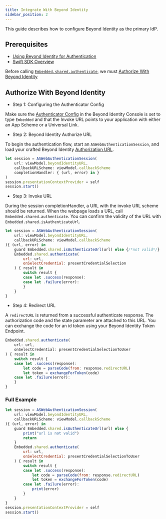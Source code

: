 ```yaml
---
title: Integrate With Beyond Identity
sidebar_position: 2
---
```


This guide describes how to configure Beyond Identity as the primary IdP.

## Prerequisites

 - [Using Beyond Identity for Authentication](../../using-bi-for-auth)
 - [Swift SDK Overview](overview)

Before calling [`Embedded.shared.authenticate`](overview#authentication), we must [Authorize With Beyond Identity](integrate-with-beyondidentity#authorize-with-beyond-identity)

## Authorize With Beyond Identity
 - Step 1: Configuring the Authenticator Config

Make sure the [Authenticator Config](../../platform-overview/authenticator-config#embedded) in the Beyond Identity Console is set to type `Embedded` and that the Invoke URL points to your application with either an App Scheme or a Universal Link.

 - Step 2: Beyond Identity Authorize URL

To begin the authentication flow, start an `ASWebAuthenticationSession`, and load your crafted Beyond Identity [Authorization URL](../../using-bi-for-auth/#craft-your-authorize-url).

```javascript
let session = ASWebAuthenticationSession(
    url: viewModel.beyondIdentityURL,
    callbackURLScheme: viewModel.callbackScheme
    completionHandler: { (url, error) in }
)
session.presentationContextProvider = self
session.start()
```

 - Step 3: Invoke URL

During the session completionHandler, a URL with the invoke URL scheme should be returned. When the webpage loads a URL, call `Embedded.shared.authenticate`. You can confirm the validity of the URL with `Embedded.shared.isAuthenticateUrl`.

```javascript
let session = ASWebAuthenticationSession(
    url: viewModel.beyondIdentityURL,
    callbackURLScheme: viewModel.callbackScheme
){ (url, error) in
    guard Embedded.shared.isAuthenticateUrl(url) else {/*not valid*/}
    Embedded.shared.authenticate(
        url: url,
        onSelectCredential: presentCredentialSelection
    ) { result in
        switch result {
        case let .success(response):         
        case let .failure(error):
        }
    }
}
```

 - Step 4: Redirect URL

A `redirectURL` is returned from a successful authenticate response. The authorization code and the state parameter are attached to this URL. You can exchange the code for an id token using your Beyond Identity Token Endpoint. 

```javascript
Embedded.shared.authenticate(
    url: url,
    onSelectCredential: presentCredentialSelectionToUser
) { result in
    switch result {
    case let .success(response):
        let code = parseCode(from: response.redirectURL)
        let token = exchangeForToken(code)
    case let .failure(error):
    }
}
```

### Full Example

```javascript
let session = ASWebAuthenticationSession(
    url: viewModel.beyondIdentityURL,
    callbackURLScheme: viewModel.callbackScheme
){ (url, error) in
    guard Embedded.shared.isAuthenticateUrl(url) else { 
        print("url is not valid")
        return
    }
    Embedded.shared.authenticate(
        url: url,
        onSelectCredential: presentCredentialSelectionToUser
    ) { result in
        switch result {
        case let .success(response):
            let code = parseCode(from: response.redirectURL)
            let token = exchangeForToken(code)
        case let .failure(error):
            print(error)
        }
    }
}
session.presentationContextProvider = self
session.start()
```
